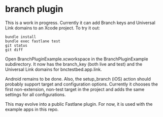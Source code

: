 # branch plugin

This is a work in progress. Currently it can add Branch keys and Universal Link domains to an Xcode project.
To try it out:
```
bundle install
bundle exec fastlane test
git status
git diff
```

Open BranchPluginExample.xcworkspace in the BranchPluginExample subdirectory. It now has the branch_key
(both live and test) and the Universal Link domains for bnctestbed.app.link.

Android remains to be done. Also, the setup_branch (iOS) action should probably support target and
configuration options. Currently it chooses the first non-extension, non-test target in the project
and adds the same settings for all configurations.

This may evolve into a public Fastlane plugin. For now, it is used with the example apps in this repo.

